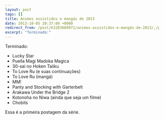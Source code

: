 ```yaml
---
layout: post
tags: []
title: Animes assistidos e mangás de 2013
date: 2013-10-05 20:37:00 +0000
redirect_from: /post/63203689971/animes-assistidos-e-mangás-de-2013/,/post/63203689971/
excerpt: "Terminado:"
---
```


Terminado:

-   Lucky Star
-   Puella Magi Madoka Magica
-   30-sai no Hoken Taiiku
-   To Love Ru (e suas continuações)
-   To Love Ru (mangá)
-   MM!
-   Panty and Stocking with Garterbelt
-   Arakawa Under the Bridge 2
-   Kotonoha no Niwa (ainda que seja um filme)
-   Chobits

Essa é a primeira postagem da série.

